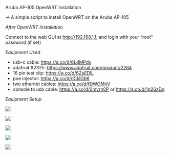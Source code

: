 Aruba AP-105 OpenWRT Installation

 -> A simple script to install OpenWRT on the Aruba AP-105
 
*After OpenWRT Installation*

Connect to the web GUI at http://192.168.1.1, and login with your “root” password (if set)

*Equipment Used*
- usb-c cable: https://a.co/d/8LdMPdx
- adafruit ft232h: https://www.adafruit.com/product/2264
- 16 pin test clip: https://a.co/d/6ZaEDlL
- poe injector: https://a.co/d/dCklGbK
- two ethernet cables: https://a.co/d/fDWOMnV
- console to usb cable: https://a.co/d/0mvrn0P or https://a.co/d/1p26zDq

*Equipment Setup*

![](https://github.com/Whitsme/aruba_ap105_openwrt/blob/main/static/ft323h_pinout.png?raw=true)

![](https://github.com/Whitsme/aruba_ap105_openwrt/blob/main/static/test_clip_pins_b.png?raw=true)

![](https://github.com/Whitsme/aruba_ap105_openwrt/blob/main/static/test_clip_pins_a.png?raw=true)

![](https://github.com/Whitsme/aruba_ap105_openwrt/blob/main/static/ic_clip.png?raw=true)

![](https://github.com/Whitsme/aruba_ap105_openwrt/blob/main/static/ic_cip_board.png?raw=true)
